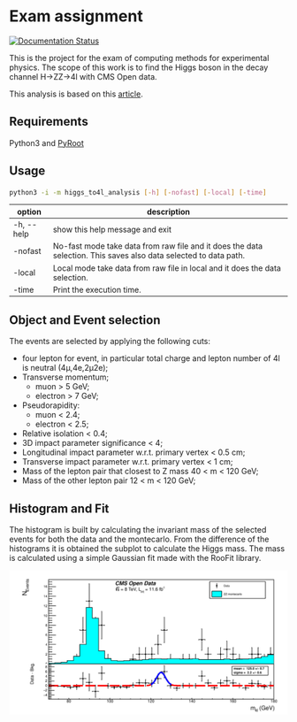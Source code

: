 # Exam assignment
[![Documentation Status](https://readthedocs.org/projects/higgs-to4l-analysis/badge/?version=latest)](https://higgs-to4l-analysis.readthedocs.io/en/latest/?badge=latest)


This is the project for the exam of computing methods for experimental physics. The scope of this work is to find the Higgs boson in the decay channel H->ZZ->4l with CMS Open data.

This analysis is based on this [article](https://arxiv.org/abs/1202.1997).

## Requirements

Python3 and [PyRoot](https://root.cern/manual/python/)

## Usage

```bash
python3 -i -m higgs_to4l_analysis [-h] [-nofast] [-local] [-time]
```

| option | description |
|----|---|
| -h, --help | show this help message and exit                                                                                   |
| -nofast    | No-fast mode take data from raw file and it does the data  selection. This saves also data selected to data path. |
| -local     | Local mode take data from raw file in local and it does the data selection.                                       |
| -time      | Print the execution time.                                                                                         |

## Object and Event selection
The events are selected by applying the following cuts:
 - four lepton for event, in particular total charge and lepton number of 4l is neutral (4&mu;,4e,2&mu;2e);  
 - Transverse momentum;
    - muon > 5 GeV;
    - electron > 7 GeV;
 - Pseudorapidity:
    - muon < 2.4;
    - electron < 2.5;
 - Relative isolation < 0.4;
 - 3D impact parameter significance < 4;  
 - Longitudinal impact parameter w.r.t. primary vertex < 0.5 cm;
 - Transverse impact parameter w.r.t. primary vertex < 1 cm;
 - Mass of the lepton pair that closest to Z mass 40 < m < 120 GeV;
 - Mass of the other lepton pair 12 < m < 120 GeV;

## Histogram and Fit
The histogram is built by calculating the invariant mass of the selected events for both the data and the montecarlo.
From the difference of the histograms it is obtained the subplot to calculate the Higgs mass. The mass is calculated
using a simple Gaussian fit made with the RooFit library.

![image](higgs_4l.svg)


